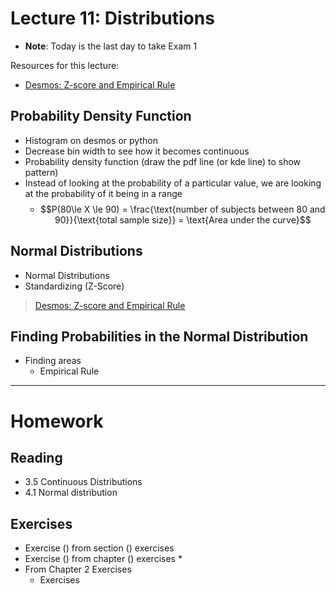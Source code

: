 # Lecture 11: Distributions
* __Note__: Today is the last day to take Exam 1

Resources for this lecture:
* [Desmos: Z-score and Empirical Rule](https://www.desmos.com/calculator/ca83f56b2f)

## Probability Density Function
* Histogram on desmos or python
* Decrease bin width to see how it becomes continuous
* Probability density function (draw the pdf line (or kde line) to show pattern)
* Instead of looking at the probability of a particular value, we are looking at the probability of it being in a range
  * $$P(80\le X \le 90) = \frac{\text{number of subjects between 80 and 90}}{\text{total sample size}} = \text{Area under the curve}$$

## Normal Distributions
* Normal Distributions
* Standardizing (Z-Score)

> [Desmos: Z-score and Empirical Rule](https://www.desmos.com/calculator/ca83f56b2f)

## Finding Probabilities in the Normal Distribution
* Finding areas
  * Empirical Rule

-----
# Homework
## Reading
* 3.5 Continuous Distributions
* 4.1 Normal distribution

## Exercises
* Exercise () from section () exercises
* Exercise () from chapter () exercises
  * 
* From Chapter 2 Exercises
  * Exercises 
